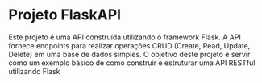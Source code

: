 # Projeto FlaskAPI
Este projeto é uma API construída utilizando o framework Flask. A API fornece endpoints para realizar operações CRUD (Create, Read, Update, Delete) em uma base de dados simples. O objetivo deste projeto é servir como um exemplo básico de como construir e estruturar uma API RESTful utilizando Flask



